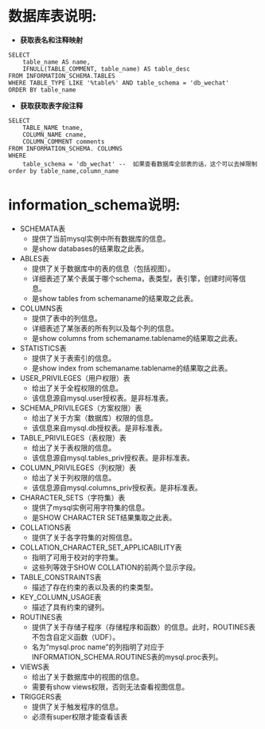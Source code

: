 # 数据库表说明:

* **获取表名和注释映射**

```
SELECT
	table_name AS name,
	IFNULL(TABLE_COMMENT, table_name) AS table_desc
FROM INFORMATION_SCHEMA.TABLES
WHERE TABLE_TYPE LIKE '%table%' AND table_schema = 'db_wechat'
ORDER BY table_name
```
	
* **获取获取表字段注释**

```
SELECT 
	TABLE_NAME tname, 
	COLUMN_NAME cname, 
	COLUMN_COMMENT comments 
FROM INFORMATION_SCHEMA. COLUMNS
WHERE 
	table_schema = 'db_wechat' --  如果查看数据库全部表的话，这个可以去掉限制
order by table_name,column_name 
```

# information_schema说明:

- SCHEMATA表
	- 提供了当前mysql实例中所有数据库的信息。
	- 是show databases的结果取之此表。
- ABLES表
	- 提供了关于数据库中的表的信息（包括视图）。
	- 详细表述了某个表属于哪个schema，表类型，表引擎，创建时间等信息。
	- 是show tables from schemaname的结果取之此表。
- COLUMNS表
	- 提供了表中的列信息。
	- 详细表述了某张表的所有列以及每个列的信息。
	- 是show columns from schemaname.tablename的结果取之此表。
- STATISTICS表
	- 提供了关于表索引的信息。
	- 是show index from schemaname.tablename的结果取之此表。
- USER_PRIVILEGES（用户权限）表
	- 给出了关于全程权限的信息。
	- 该信息源自mysql.user授权表。是非标准表。
- SCHEMA_PRIVILEGES（方案权限）表
	- 给出了关于方案（数据库）权限的信息。
	- 该信息来自mysql.db授权表。是非标准表。
- TABLE_PRIVILEGES（表权限）表
	- 给出了关于表权限的信息。
	- 该信息源自mysql.tables_priv授权表。是非标准表。
- COLUMN_PRIVILEGES（列权限）表
	- 给出了关于列权限的信息。
	- 该信息源自mysql.columns_priv授权表。是非标准表。
- CHARACTER_SETS（字符集）表
	- 提供了mysql实例可用字符集的信息。
	- 是SHOW CHARACTER SET结果集取之此表。
- COLLATIONS表
	- 提供了关于各字符集的对照信息。
- COLLATION_CHARACTER_SET_APPLICABILITY表
	- 指明了可用于校对的字符集。
	- 这些列等效于SHOW COLLATION的前两个显示字段。
- TABLE_CONSTRAINTS表
	- 描述了存在约束的表以及表的约束类型。
- KEY_COLUMN_USAGE表
	- 描述了具有约束的键列。
- ROUTINES表
	- 提供了关于存储子程序（存储程序和函数）的信息。此时，ROUTINES表不包含自定义函数（UDF）。
	- 名为“mysql.proc name”的列指明了对应于INFORMATION_SCHEMA.ROUTINES表的mysql.proc表列。
- VIEWS表
	- 给出了关于数据库中的视图的信息。
	- 需要有show views权限，否则无法查看视图信息。
- TRIGGERS表
	- 提供了关于触发程序的信息。
	- 必须有super权限才能查看该表